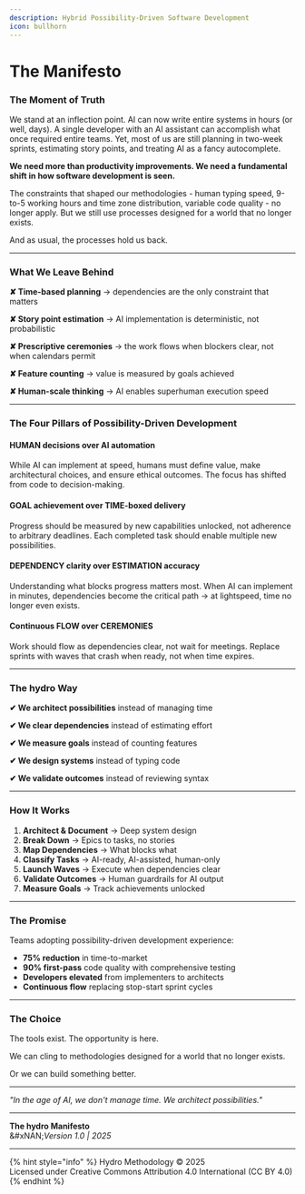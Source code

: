 ```yaml
---
description: Hybrid Possibility-Driven Software Development
icon: bullhorn
---
```


# The Manifesto

### The Moment of Truth

We stand at an inflection point. AI can now write entire systems in hours (or well, days). A single developer with an AI assistant can accomplish what once required entire teams. Yet, most of us are still planning in two-week sprints, estimating story points, and treating AI as a fancy autocomplete.

**We need more than productivity improvements. We need a fundamental shift in how software development is seen.**

The constraints that shaped our methodologies - human typing speed, 9-to-5 working hours and time zone distribution, variable code quality - no longer apply. But we still use processes designed for a world that no longer exists.&#x20;

And as usual, the processes hold us back.

***

### What We Leave Behind

**✘ Time-based planning** → dependencies are the only constraint that matters

**✘ Story point estimation** → AI implementation is deterministic, not probabilistic

**✘ Prescriptive ceremonies** → the work flows when blockers clear, not when calendars permit

**✘  Feature counting** → value is measured by goals achieved

**✘ Human-scale thinking** → AI enables superhuman execution speed

***

### The Four Pillars of Possibility-Driven Development

#### **HUMAN decisions over AI automation**

While AI can implement at speed, humans must define value, make architectural choices, and ensure ethical outcomes. The focus has shifted from code to decision-making.

#### GOAL achievement over TIME-boxed delivery

Progress should be measured by new capabilities unlocked, not adherence to arbitrary deadlines. Each completed task should enable multiple new possibilities.

#### **DEPENDENCY clarity over ESTIMATION accuracy**

Understanding what blocks progress matters most. When AI can implement in minutes, dependencies become the critical path → at lightspeed, time no longer even exists.

#### **Continuous FLOW over CEREMONIES**

Work should flow as dependencies clear, not wait for  meetings. Replace sprints with waves that crash when ready, not when time expires.

***

### The hydro Way

**✔︎ We architect possibilities** instead of managing time

**✔︎ We clear dependencies** instead of estimating effort

**✔︎ We measure goals** instead of counting features

**✔︎ We design systems** instead of typing code

**✔︎ We validate outcomes** instead of reviewing syntax

***

### How It Works

1. **Architect & Document** → Deep system design
2. **Break Down** → Epics to tasks, no stories
3. **Map Dependencies** → What blocks what
4. **Classify Tasks** → AI-ready, AI-assisted, human-only
5. **Launch Waves** → Execute when dependencies clear
6. **Validate Outcomes** → Human guardrails for AI output
7. **Measure Goals** → Track achievements unlocked

***

### The Promise

Teams adopting possibility-driven development experience:

* **75% reduction** in time-to-market
* **90% first-pass** code quality with comprehensive testing
* **Developers elevated** from implementers to architects
* **Continuous flow** replacing stop-start sprint cycles

***

### The Choice

The tools exist. The opportunity is here.

We can cling to methodologies designed for a world that no longer exists.

Or we can build something better.

***

_"In the age of AI, we don't manage time. We architect possibilities."_

***

**The hydro Manifesto**\
&#xNAN;_&#x56;ersion 1.0 | 2025_

***

{% hint style="info" %}
Hydro Methodology © 2025 \
Licensed under Creative Commons Attribution 4.0 International (CC BY 4.0)
{% endhint %}
